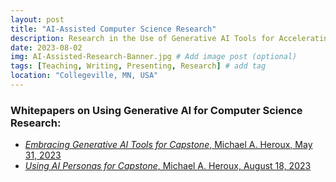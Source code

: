 ```yaml
---
layout: post
title: "AI-Assisted Computer Science Research"
description: Research in the Use of Generative AI Tools for Accelerating Computer Science Research and Development
date: 2023-08-02
img: AI-Assisted-Research-Banner.jpg # Add image post (optional)
tags: [Teaching, Writing, Presenting, Research] # add tag
location: "Collegeville, MN, USA"
---
```



### Whitepapers on Using Generative AI for Computer Science Research:
- [*Embracing Generative AI Tools for Capstone*, Michael A. Heroux, May 31, 2023](https://maherou.github.io/files/papers/2023-05-31-Embracing-Generative-AI-Tools-for-Capstone-Heroux.pdf)
- [*Using AI Personas for Capstone*, Michael A. Heroux, August 18, 2023](https://maherou.github.io/files/papers/2023-08-17-Using-AI-Personas-for-Capstone-Heroux.pdf)
